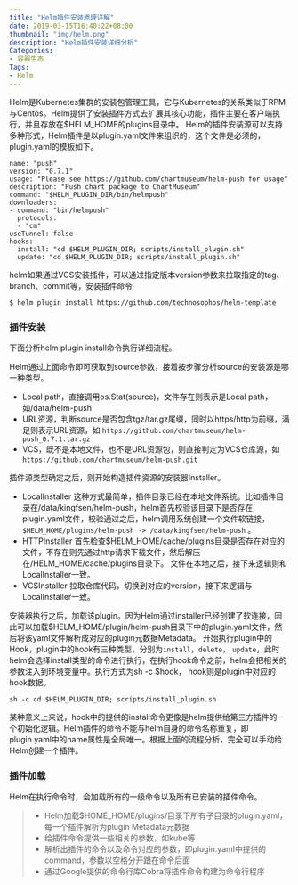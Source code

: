 ```yaml
---
title: "Helm插件安装原理详解"
date: 2019-03-15T16:40:22+08:00
thumbnail: "img/helm.png"
description: "Helm插件安装详细分析"
Categories:
- 容器生态
Tags:
- Helm
---
```


Helm是Kubernetes集群的安装包管理工具，它与Kubernetes的关系类似于RPM与Centos。Helm提供了安装插件方式去扩展其核心功能，插件主要在客户端执行，并且存放在$HELM_HOME的plugins目录中。
Helm的插件安装源可以支持多种形式，Helm插件是以plugin.yaml文件来组织的，这个文件是必须的，plugin.yaml的模板如下。

```
name: "push"
version: "0.7.1"
usage: "Please see https://github.com/chartmuseum/helm-push for usage"
description: "Push chart package to ChartMuseum"
command: "$HELM_PLUGIN_DIR/bin/helmpush"
downloaders:
- command: "bin/helmpush"
  protocols:
  - "cm"
useTunnel: false
hooks:
  install: "cd $HELM_PLUGIN_DIR; scripts/install_plugin.sh"
  update: "cd $HELM_PLUGIN_DIR; scripts/install_plugin.sh"
```

helm如果通过VCS安装插件，可以通过指定版本version参数来拉取指定的tag、branch、commit等，安装插件命令

```
$ helm plugin install https://github.com/technosophos/helm-template
```

### 插件安装
下面分析helm plugin install命令执行详细流程。

Helm通过上面命令即可获取到source参数，接着按步骤分析source的安装源是哪一种类型。

- Local path，直接调用os.Stat(source)，文件存在则表示是Local path，如/data/helm-push
- URL资源，判断source是否包含tgz/tar.gz尾缀，同时以https/http为前缀，满足则表示URL资源，如 `https://github.com/chartmuseum/helm-push_0.7.1.tar.gz`
- VCS，既不是本地文件，也不是URL资源包，则直接判定为VCS仓库源，如 `https://github.com/chartmuseum/helm-push.git`

插件源类型确定之后，则开始构造插件资源的安装器Installer。

- LocalInstaller
这种方式最简单，插件目录已经在本地文件系统。比如插件目录在/data/kingfsen/helm-push，helm首先校验该目录下是否存在plugin.yaml文件，校验通过之后，helm调用系统创建一个文件软链接，
`$HELM_HOME/plugins/helm-push -> /data/kingfsen/helm-push` 。
- HTTPInstaller
首先检查$HELM_HOME/cache/plugins目录是否存在对应的文件，不存在则先通过http请求下载文件，然后解压在/HELM_HOME/cache/plugins目录下。
文件在本地之后，接下来逻辑则和LocalInstaller一致。
- VCSInstaller
拉取仓库代码，切换到对应的version，接下来逻辑与LocalInstaller一致。

安装器执行之后，加载该plugin。因为Helm通过installer已经创建了软连接，因此可以加载$HELM_HOME/plugin/helm-push目录下中的plugin.yaml文件，然后将该yaml文件解析成对应的plugin元数据Metadata。
开始执行plugin中的Hook，plugin中的hook有三种类型，分别为`install`，`delete`， `update`，此时helm会选择install类型的命令进行执行，在执行hook命令之前，helm会把相关的参数注入到环境变量中。执行方式为sh -c $hook， hook则是plugin中对应的hook数据。

`sh -c cd $HELM_PLUGIN_DIR; scripts/install_plugin.sh`

某种意义上来说，hook中的提供的install命令更像是helm提供给第三方插件的一个初始化逻辑。Helm插件的命令不能与helm自身的命令名称重复，即plugin.yaml中的name属性是全局唯一。根据上面的流程分析，完全可以手动给Helm创建一个插件。

### 插件加载
Helm在执行命令时，会加载所有的一级命令以及所有已安装的插件命令。

> * Helm加载$HOME_HOME/plugins/目录下所有子目录的plugin.yaml，每一个插件解析为plugin Metadata元数据
> * 给插件命令提供一些相关的参数，如kube等
> * 解析出插件的命令以及命令对应的参数，即plugin.yaml中提供的command，参数以空格分开跟在命令后面
> * 通过Google提供的命令行库Cobra将插件命令构建为命令行程序




